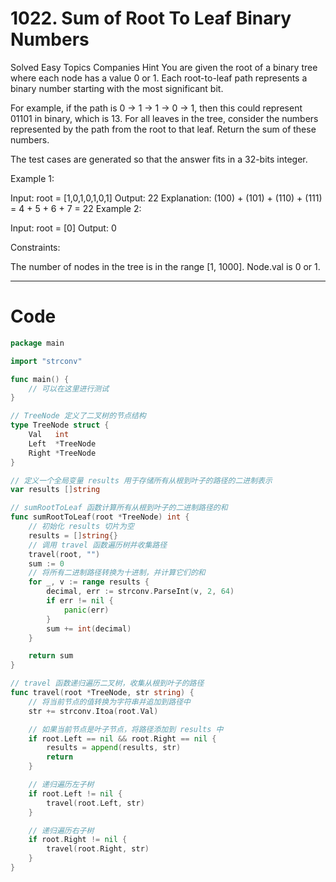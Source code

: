 # 1022. Sum of Root To Leaf Binary Numbers
Solved
Easy
Topics
Companies
Hint
You are given the root of a binary tree where each node has a value 0 or 1. Each root-to-leaf path represents a binary number starting with the most significant bit.

For example, if the path is 0 -> 1 -> 1 -> 0 -> 1, then this could represent 01101 in binary, which is 13.
For all leaves in the tree, consider the numbers represented by the path from the root to that leaf. Return the sum of these numbers.

The test cases are generated so that the answer fits in a 32-bits integer.

Example 1:

Input: root = [1,0,1,0,1,0,1]
Output: 22
Explanation: (100) + (101) + (110) + (111) = 4 + 5 + 6 + 7 = 22
Example 2:

Input: root = [0]
Output: 0

Constraints:

The number of nodes in the tree is in the range [1, 1000].
Node.val is 0 or 1.

---

# Code
```go
package main

import "strconv"

func main() {
	// 可以在这里进行测试
}

// TreeNode 定义了二叉树的节点结构
type TreeNode struct {
	Val   int
	Left  *TreeNode
	Right *TreeNode
}

// 定义一个全局变量 results 用于存储所有从根到叶子的路径的二进制表示
var results []string

// sumRootToLeaf 函数计算所有从根到叶子的二进制路径的和
func sumRootToLeaf(root *TreeNode) int {
	// 初始化 results 切片为空
	results = []string{}
	// 调用 travel 函数遍历树并收集路径
	travel(root, "")
	sum := 0
	// 将所有二进制路径转换为十进制，并计算它们的和
	for _, v := range results {
		decimal, err := strconv.ParseInt(v, 2, 64)
		if err != nil {
			panic(err)
		}
		sum += int(decimal)
	}

	return sum
}

// travel 函数递归遍历二叉树，收集从根到叶子的路径
func travel(root *TreeNode, str string) {
	// 将当前节点的值转换为字符串并追加到路径中
	str += strconv.Itoa(root.Val)

	// 如果当前节点是叶子节点，将路径添加到 results 中
	if root.Left == nil && root.Right == nil {
		results = append(results, str)
		return
	}

	// 递归遍历左子树
	if root.Left != nil {
		travel(root.Left, str)
	}

	// 递归遍历右子树
	if root.Right != nil {
		travel(root.Right, str)
	}
}
```